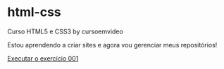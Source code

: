# html-css
 Curso HTML5 e CSS3 by cursoemvideo

Estou aprendendo a criar sites e agora vou gerenciar meus repositórios!

<a href="https://carolheiderich.github.io/html-css/exercicios/ex001/index.html"> Executar o exercício 001</a>
